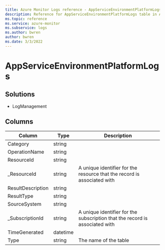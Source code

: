 ```yaml
---
title: Azure Monitor Logs reference - AppServiceEnvironmentPlatformLogs
description: Reference for AppServiceEnvironmentPlatformLogs table in Azure Monitor Logs.
ms.topic: reference
ms.service: azure-monitor
ms.subservice: logs
ms.author: bwren
author: bwren
ms.date: 3/3/2022
---
```


# AppServiceEnvironmentPlatformLogs

 

## Solutions

- LogManagement




## Columns

| Column | Type | Description |
| --- | --- | --- |
| Category | string |  |
| OperationName | string |  |
| ResourceId | string |  |
| _ResourceId | string | A unique identifier for the resource that the record is associated with |
| ResultDescription | string |  |
| ResultType | string |  |
| SourceSystem | string |  |
| _SubscriptionId | string | A unique identifier for the subscription that the record is associated with |
| TimeGenerated | datetime |  |
| Type | string | The name of the table |
